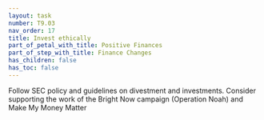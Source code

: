 ```yaml
---
layout: task
number: T9.03
nav_order: 17
title: Invest ethically
part_of_petal_with_title: Positive Finances
part_of_step_with_title: Finance Changes
has_children: false
has_toc: false
---
```


Follow SEC policy and guidelines on divestment and investments. Consider supporting the work of the Bright Now campaign (Operation Noah) and Make My Money Matter
